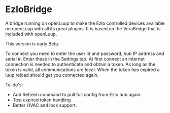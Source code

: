 # EzloBridge
A bridge running on openLuup to make the Ezlo controlled devices available on openLuup with all its great plugins. It is based on the VeraBridge that is included with openLuup. 

This version is early Beta. 

To connect you need to enter the user id and password, hub IP address and serial #. Enter these in the Settings tab. At first connect an internet connection is needed to authenticate and obtain a token. As long as the token is valid, all communications are local. When the token has expired a luup reload should get you connected again.

To-do's:
- Add Refresh command to pull full config from Ezlo hub again.
- Test expired token handling
- Better HVAC and lock support.
